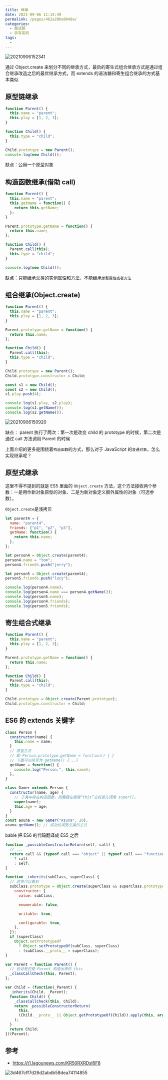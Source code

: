 ```yaml
---
title: 继承
date: 2021-09-06 11:14:49
permalink: /pages/462a20be0048a/
categories:
  - 面试题
  - 手写系列
tags:
  -
---
```


![20210906152341](https://gcore.jsdelivr.net/gh/wu529778790/image/blog/20210906152341.png)

通过 Object.create 来划分不同的继承方式，最后的寄生式组合继承方式是通过组合继承改造之后的最优继承方式，而 extends 的语法糖和寄生组合继承的方式基本类似

<!-- more -->

## 原型链继承

```js
function Parent() {
  this.name = "parent";
  this.play = [1, 2, 3];
}

function Child() {
  this.type = "child";
}

Child.prototype = new Parent();
console.log(new Child());
```

缺点：公用一个原型对象

## 构造函数继承(借助 call)

```js
function Parent() {
  this.name = "parent";
  this.getName = function() {
    return this.getName;
  };
}

Parent.prototype.getName = function() {
  return this.name;
};

function Child() {
  Parent.call(this);
  this.type = "child";
}

console.log(new Child());
```

缺点：只能继承父类的实例属性和方法，不能继承`原型属性或者方法`

## 组合继承(Object.create)

```js
function Parent() {
  this.name = "parent";
  this.play = [1, 2, 3];
}

Parent.prototype.getName = function() {
  return this.name;
};

function Child() {
  Parent.call(this);
  this.type = "child";
}

Child.prototype = new Parent();
Child.prototype.constructor = Child;

const s1 = new Child();
const s2 = new Child();
s1.play.push(4);

console.log(s1.play, s2.play);
console.log(s1.getName());
console.log(s2.getName());
```

![20210906150920](https://gcore.jsdelivr.net/gh/wu529778790/image/blog/20210906150920.png)

缺点： parent 执行了两次：第一次是改变 child 的 prototype 的时候，第二次是通过 call 方法调用 Parent 的时候

上面介绍的更多是围绕着`构造函数`的方式，那么对于 JavaScript 的`普通对象`，怎么实现继承呢？

## 原型式继承

这里不得不提到的就是 ES5 里面的 `Object.create` 方法，这个方法接收两个参数：一是用作新对象原型的对象、二是为新对象定义额外属性的对象（可选参数）。

`Object.create`是浅拷贝

```js
let parent4 = {
  name: "parent4",
  friends: ["p1", "p2", "p3"],
  getName: function() {
    return this.name;
  },
};

let person4 = Object.create(parent4);
person4.name = "tom";
person4.friends.push("jerry");

let person5 = Object.create(parent4);
person5.friends.push("lucy");

console.log(person4.name);
console.log(person4.name === person4.getName());
console.log(person5.name);
console.log(person4.friends);
console.log(person5.friends);
```

## 寄生组合式继承

```js
function Parent() {
  this.name = "parent";
  this.play = [1, 2, 3];
}

Parent.prototype.getName = function() {
  return this.name;
};

function Child() {
  Parent.call(this);
  this.type = "child";
}

Child.prototype = Object.create(Parent.prototype);
Child.prototype.constructor = Child;
```

## ES6 的 extends 关键字

```js
class Person {
  constructor(name) {
    this.name = name;
  }
  // 原型方法
  // 即 Person.prototype.getName = function() { }
  // 下面可以简写为 getName() {...}
  getName = function() {
    console.log("Person:", this.name);
  };
}

class Gamer extends Person {
  constructor(name, age) {
    // 子类中存在构造函数，则需要在使用“this”之前首先调用 super()。
    super(name);
    this.age = age;
  }
}
const asuna = new Gamer("Asuna", 20);
asuna.getName(); // 成功访问到父类的方法
```

bable 把 ES6 的代码翻译成 ES5 之后

```js
function _possibleConstructorReturn(self, call) {
  // ...
  return call && (typeof call === "object" || typeof call === "function")
    ? call
    : self;
}

function _inherits(subClass, superClass) {
  // 这里可以看到
  subClass.prototype = Object.create(superClass && superClass.prototype, {
    constructor: {
      value: subClass,

      enumerable: false,

      writable: true,

      configurable: true,
    },
  });
  if (superClass)
    Object.setPrototypeOf
      ? Object.setPrototypeOf(subClass, superClass)
      : (subClass.__proto__ = superClass);
}

var Parent = function Parent() {
  // 验证是否是 Parent 构造出来的 this
  _classCallCheck(this, Parent);
};

var Child = (function(_Parent) {
  _inherits(Child, _Parent);
  function Child() {
    _classCallCheck(this, Child);
    return _possibleConstructorReturn(
      this,
      (Child.__proto__ || Object.getPrototypeOf(Child)).apply(this, arguments)
    );
  }
  return Child;
})(Parent);
```

## 参考

- <https://t1.lagounews.com/KR50RXRDsI6F8>

![3d467cff7d26d2abdb58dea74114855](https://gcore.jsdelivr.net/gh/wu529778790/image/blog/3d467cff7d26d2abdb58dea74114855.jpg)
